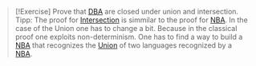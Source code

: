 
>[!Exercise]
>Prove that [DBA](Buechi%20automata.md) are closed under union and intersection.
>Tipp: The proof for [Intersection](Intersection.md) is simmilar to the proof for [NBA](Buechi%20automata.md).
>In the case of the Union one has to change a bit. Because in the classical proof one exploits non-determinism. One has to find a way to build a [NBA](Buechi%20automata.md) that recognizes the [Union](Union.md) of two languages recognized by a [NBA](Buechi%20automata.md).

